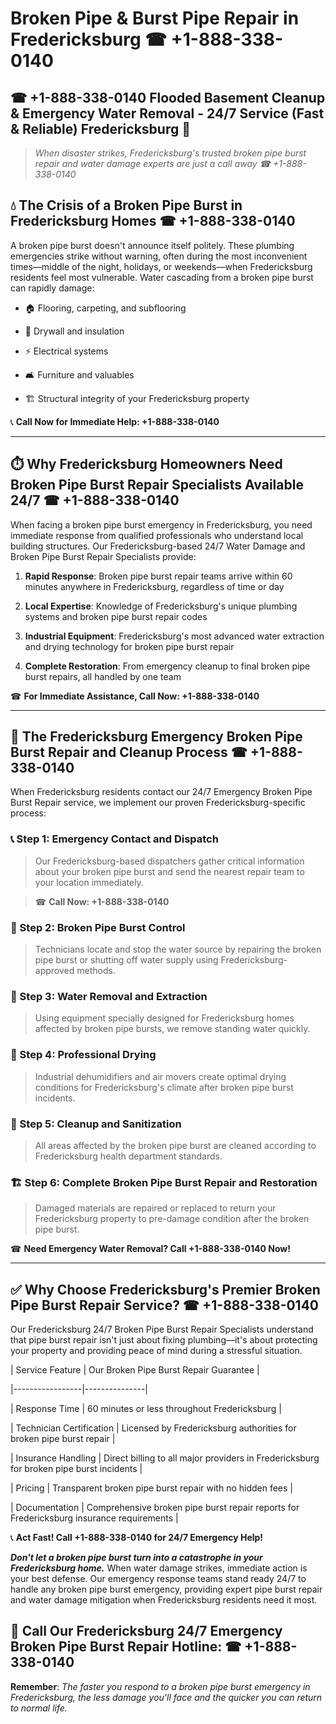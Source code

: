 # Broken Pipe & Burst Pipe Repair in Fredericksburg ☎ +1-888-338-0140  
## ☎ +1-888-338-0140 Flooded Basement Cleanup & Emergency Water Removal - 24/7 Service (Fast & Reliable) Fredericksburg 🚨  

> *When disaster strikes, Fredericksburg's trusted broken pipe burst repair and water damage experts are just a call away ☎ +1-888-338-0140*  

## 💧 The Crisis of a Broken Pipe Burst in Fredericksburg Homes ☎ +1-888-338-0140  

A broken pipe burst doesn't announce itself politely. These plumbing emergencies strike without warning, often during the most inconvenient times—middle of the night, holidays, or weekends—when Fredericksburg residents feel most vulnerable. Water cascading from a broken pipe burst can rapidly damage:  

* 🏠 Flooring, carpeting, and subflooring  
* 🧱 Drywall and insulation  
* ⚡ Electrical systems  
* 🛋️ Furniture and valuables  
* 🏗️ Structural integrity of your Fredericksburg property  

📞 **Call Now for Immediate Help: +1-888-338-0140**  

---  

## ⏱️ Why Fredericksburg Homeowners Need Broken Pipe Burst Repair Specialists Available 24/7 ☎ +1-888-338-0140  

When facing a broken pipe burst emergency in Fredericksburg, you need immediate response from qualified professionals who understand local building structures. Our Fredericksburg-based 24/7 Water Damage and Broken Pipe Burst Repair Specialists provide:  

1. **Rapid Response**: Broken pipe burst repair teams arrive within 60 minutes anywhere in Fredericksburg, regardless of time or day  
2. **Local Expertise**: Knowledge of Fredericksburg's unique plumbing systems and broken pipe burst repair codes  
3. **Industrial Equipment**: Fredericksburg's most advanced water extraction and drying technology for broken pipe burst repair  
4. **Complete Restoration**: From emergency cleanup to final broken pipe burst repairs, all handled by one team  

☎ **For Immediate Assistance, Call Now: +1-888-338-0140**  

---  

## 🔧 The Fredericksburg Emergency Broken Pipe Burst Repair and Cleanup Process ☎ +1-888-338-0140  

When Fredericksburg residents contact our 24/7 Emergency Broken Pipe Burst Repair service, we implement our proven Fredericksburg-specific process:  

### 📞 Step 1: Emergency Contact and Dispatch  
> Our Fredericksburg-based dispatchers gather critical information about your broken pipe burst and send the nearest repair team to your location immediately.  
> ☎ **Call Now: +1-888-338-0140**  

### 🚿 Step 2: Broken Pipe Burst Control  
> Technicians locate and stop the water source by repairing the broken pipe burst or shutting off water supply using Fredericksburg-approved methods.  

### 🌊 Step 3: Water Removal and Extraction  
> Using equipment specially designed for Fredericksburg homes affected by broken pipe bursts, we remove standing water quickly.  

### 💨 Step 4: Professional Drying  
> Industrial dehumidifiers and air movers create optimal drying conditions for Fredericksburg's climate after broken pipe burst incidents.  

### 🧼 Step 5: Cleanup and Sanitization  
> All areas affected by the broken pipe burst are cleaned according to Fredericksburg health department standards.  

### 🏗️ Step 6: Complete Broken Pipe Burst Repair and Restoration  
> Damaged materials are repaired or replaced to return your Fredericksburg property to pre-damage condition after the broken pipe burst.  

☎ **Need Emergency Water Removal? Call +1-888-338-0140 Now!**  

---  

## ✅ Why Choose Fredericksburg's Premier Broken Pipe Burst Repair Service? ☎ +1-888-338-0140  

Our Fredericksburg 24/7 Broken Pipe Burst Repair Specialists understand that pipe burst repair isn't just about fixing plumbing—it's about protecting your property and providing peace of mind during a stressful situation.  

| Service Feature | Our Broken Pipe Burst Repair Guarantee |  
|-----------------|---------------|  
| Response Time | 60 minutes or less throughout Fredericksburg |  
| Technician Certification | Licensed by Fredericksburg authorities for broken pipe burst repair |  
| Insurance Handling | Direct billing to all major providers in Fredericksburg for broken pipe burst incidents |  
| Pricing | Transparent broken pipe burst repair with no hidden fees |  
| Documentation | Comprehensive broken pipe burst repair reports for Fredericksburg insurance requirements |  

📞 **Act Fast! Call +1-888-338-0140 for 24/7 Emergency Help!**  

***Don't let a broken pipe burst turn into a catastrophe in your Fredericksburg home.*** When water damage strikes, immediate action is your best defense. Our emergency response teams stand ready 24/7 to handle any broken pipe burst emergency, providing expert pipe burst repair and water damage mitigation when Fredericksburg residents need it most.  

## 📱 Call Our Fredericksburg 24/7 Emergency Broken Pipe Burst Repair Hotline: ☎ +1-888-338-0140  

**Remember**: *The faster you respond to a broken pipe burst emergency in Fredericksburg, the less damage you'll face and the quicker you can return to normal life.*